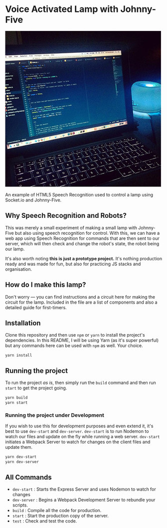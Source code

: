 # Voice Activated Lamp with Johnny-Five

![Voice Activated Lamp with Johnny-Five](https://github.com/IainIsCreative/johnny-five-speech-recognition-lamp/raw/develop/assets/lamp.jpg)

An example of HTML5 Speech Recognition used to control a lamp using Socket.io and Johnny-Five.

## Why Speech Recognition and Robots?

This was merely a small experiment of making a small lamp with Johnny-Five but also using speech recognition for control. With this, we can have a web app using Speech Recognition for commands that are then sent to our server, which will then check and change the robot's state, the robot being our lamp.

It's also worth noting **this is just a prototype project.** It's nothing production ready and was made for fun, but also for practicing JS stacks and organisation.

## How do I make this lamp?

Don't worry — you can find instructions and a circuit here for making the circuit for the lamp. Included in the file are a list of components and also a detailed guide for first-timers.

## Installation

Clone this repository and then use `npm` or `yarn` to install the project's dependencies. In this README, I will be using Yarn (as it's super powerful) but any commands here can be used with `npm` as well. Your choice.

```
yarn install
```

## Running the project

To run the project *as is*, then simply run the `build` command and then run `start` to get the project going.

```
yarn build
yarn start
```

### Running the project under Development

If you wish to use this for development purposes and even extend it, it's best to use `dev-start` and `dev-server`. `dev-start` is to run Nodemon to watch our files and update on the fly while running a web server. `dev-start` initiates a Webpack Server to watch for changes on the client files and update them.

```
yarn dev-start
yarn dev-server
```

## All Commands

- `dev-start` : Starts the Express Server and uses Nodemon to watch for changes
- `dev-server` : Begins a Webpack Development Server to rebundle your scripts.
- `build` : Compile all the code for production.
- `start` : Start the production copy of the server.
- `test` : Check and test the code.
